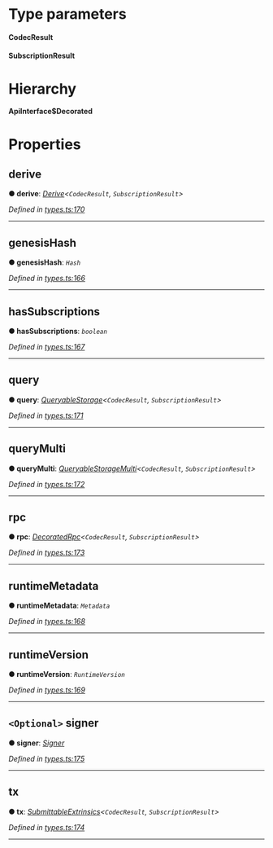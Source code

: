 

# Type parameters
#### CodecResult 
#### SubscriptionResult 
# Hierarchy

**ApiInterface$Decorated**

# Properties

<a id="derive"></a>

##  derive

**● derive**: *[Derive](_types_.derive.md)<`CodecResult`, `SubscriptionResult`>*

*Defined in [types.ts:170](https://github.com/polkadot-js/api/blob/07ba80b/packages/api/src/types.ts#L170)*

___
<a id="genesishash"></a>

##  genesisHash

**● genesisHash**: *`Hash`*

*Defined in [types.ts:166](https://github.com/polkadot-js/api/blob/07ba80b/packages/api/src/types.ts#L166)*

___
<a id="hassubscriptions"></a>

##  hasSubscriptions

**● hasSubscriptions**: *`boolean`*

*Defined in [types.ts:167](https://github.com/polkadot-js/api/blob/07ba80b/packages/api/src/types.ts#L167)*

___
<a id="query"></a>

##  query

**● query**: *[QueryableStorage](_types_.queryablestorage.md)<`CodecResult`, `SubscriptionResult`>*

*Defined in [types.ts:171](https://github.com/polkadot-js/api/blob/07ba80b/packages/api/src/types.ts#L171)*

___
<a id="querymulti"></a>

##  queryMulti

**● queryMulti**: *[QueryableStorageMulti](../modules/_types_.md#queryablestoragemulti)<`CodecResult`, `SubscriptionResult`>*

*Defined in [types.ts:172](https://github.com/polkadot-js/api/blob/07ba80b/packages/api/src/types.ts#L172)*

___
<a id="rpc"></a>

##  rpc

**● rpc**: *[DecoratedRpc](_types_.decoratedrpc.md)<`CodecResult`, `SubscriptionResult`>*

*Defined in [types.ts:173](https://github.com/polkadot-js/api/blob/07ba80b/packages/api/src/types.ts#L173)*

___
<a id="runtimemetadata"></a>

##  runtimeMetadata

**● runtimeMetadata**: *`Metadata`*

*Defined in [types.ts:168](https://github.com/polkadot-js/api/blob/07ba80b/packages/api/src/types.ts#L168)*

___
<a id="runtimeversion"></a>

##  runtimeVersion

**● runtimeVersion**: *`RuntimeVersion`*

*Defined in [types.ts:169](https://github.com/polkadot-js/api/blob/07ba80b/packages/api/src/types.ts#L169)*

___
<a id="signer"></a>

## `<Optional>` signer

**● signer**: *[Signer](_types_.signer.md)*

*Defined in [types.ts:175](https://github.com/polkadot-js/api/blob/07ba80b/packages/api/src/types.ts#L175)*

___
<a id="tx"></a>

##  tx

**● tx**: *[SubmittableExtrinsics](_types_.submittableextrinsics.md)<`CodecResult`, `SubscriptionResult`>*

*Defined in [types.ts:174](https://github.com/polkadot-js/api/blob/07ba80b/packages/api/src/types.ts#L174)*

___

